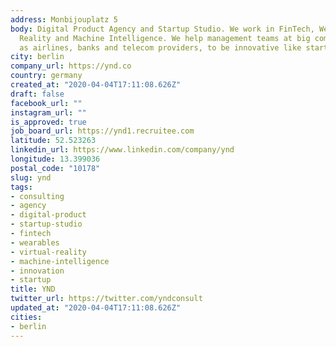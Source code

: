 ```yaml
---
address: Monbijouplatz 5
body: Digital Product Agency and Startup Studio. We work in FinTech, Wearables, Virtual
  Reality and Machine Intelligence. We help management teams at big companies, such
  as airlines, banks and telecom providers, to be innovative like startups.
city: berlin
company_url: https://ynd.co
country: germany
created_at: "2020-04-04T17:11:08.626Z"
draft: false
facebook_url: ""
instagram_url: ""
is_approved: true
job_board_url: https://ynd1.recruitee.com
latitude: 52.523263
linkedin_url: https://www.linkedin.com/company/ynd
longitude: 13.399036
postal_code: "10178"
slug: ynd
tags:
- consulting
- agency
- digital-product
- startup-studio
- fintech
- wearables
- virtual-reality
- machine-intelligence
- innovation
- startup
title: YND
twitter_url: https://twitter.com/yndconsult
updated_at: "2020-04-04T17:11:08.626Z"
cities:
- berlin
---
```

